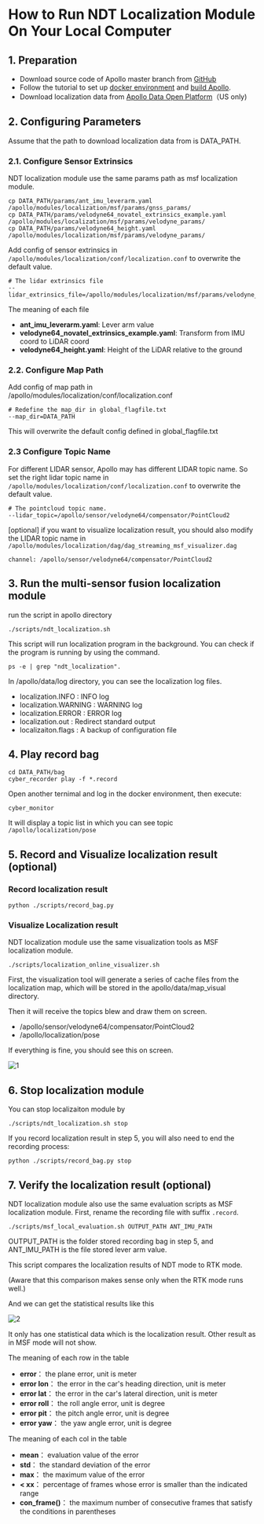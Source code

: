 # How to Run NDT Localization Module On Your Local Computer

## 1. Preparation
 - Download source code of Apollo master branch from [GitHub](https://github.com/ApolloAuto/apollo)
 - Follow the tutorial to set up [docker environment](https://github.com/ApolloAuto/apollo/blob/master/docs/howto/how_to_build_and_release.md) and [build Apollo](https://github.com/ApolloAuto/apollo/blob/master/docs/howto/how_to_launch_Apollo.md).
 - Download localization data from [Apollo Data Open Platform](http://data.apollo.auto/?name=sensor%20data&data_key=multisensor&data_type=1&locale=en-us&lang=en)（US only)

## 2. Configuring Parameters
Assume that the path to download localization data from is DATA_PATH.
### 2.1. Configure Sensor Extrinsics
NDT localization module use the same params path as msf localization module.
```
cp DATA_PATH/params/ant_imu_leverarm.yaml /apollo/modules/localization/msf/params/gnss_params/
cp DATA_PATH/params/velodyne64_novatel_extrinsics_example.yaml /apollo/modules/localization/msf/params/velodyne_params/
cp DATA_PATH/params/velodyne64_height.yaml /apollo/modules/localization/msf/params/velodyne_params/
```
Add config of sensor extrinsics in `/apollo/modules/localization/conf/localization.conf` to overwrite the default value.
```
# The lidar extrinsics file
--lidar_extrinsics_file=/apollo/modules/localization/msf/params/velodyne_params/velodyne64_novatel_extrinsics_example.yaml
```
The meaning of each file
 - **ant_imu_leverarm.yaml**:  Lever arm value
 - **velodyne64_novatel_extrinsics_example.yaml**: Transform from IMU coord to LiDAR coord
 - **velodyne64_height.yaml**: Height of the LiDAR relative to the ground

### 2.2. Configure Map Path
Add config of map path in /apollo/modules/localization/conf/localization.conf
```
# Redefine the map_dir in global_flagfile.txt
--map_dir=DATA_PATH
```
This will overwrite the default config defined in global_flagfile.txt

### 2.3 Configure Topic Name
For different LIDAR sensor, Apollo may has different LIDAR topic name. So set the right lidar topic name in `/apollo/modules/localization/conf/localization.conf` to overwrite the default value.
```
# The pointcloud topic name.
--lidar_topic=/apollo/sensor/velodyne64/compensator/PointCloud2
```
[optional] if you want to visualize localization result, you should also modify the LIDAR topic name in `/apollo/modules/localization/dag/dag_streaming_msf_visualizer.dag`
```
channel: /apollo/sensor/velodyne64/compensator/PointCloud2
```
## 3. Run the multi-sensor fusion localization module
run the script in apollo directory
```
./scripts/ndt_localization.sh
```
This script will run localization program in the background. You can check if the program is running by using the command.
```
ps -e | grep "ndt_localization".
```     

In /apollo/data/log directory, you can see the localization log files.     
 - localization.INFO : INFO log
 - localization.WARNING : WARNING log
 - localization.ERROR : ERROR log
 - localization.out : Redirect standard output
 - localizaiton.flags : A backup of configuration file

## 4. Play record bag
```
cd DATA_PATH/bag
cyber_recorder play -f *.record
```
Open another ternimal and log in the docker environment, then execute:
```
cyber_monitor
```
It will display a topic list in which you can see topic `/apollo/localization/pose`

## 5. Record and Visualize localization result (optional)
### Record localization result
```
python ./scripts/record_bag.py
```
### Visualize Localization result
NDT localization module use the same visualization tools as MSF localization module.
```
./scripts/localization_online_visualizer.sh
```
First, the visualization tool will generate a series of cache files from the localization map, which will be stored in the apollo/data/map_visual directory.

Then it will receive the topics blew and draw them on screen.
 - /apollo/sensor/velodyne64/compensator/PointCloud2
 - /apollo/localization/pose

If everything is fine, you should see this on screen.

![1](images/ndt_localization/online_visualizer.png)

## 6. Stop localization module  
You can stop localizaiton module by
```
./scripts/ndt_localization.sh stop
```
If you record localization result in step 5, you will also need to end the recording process:
```
python ./scripts/record_bag.py stop
```

## 7. Verify the localization result (optional)
NDT localization module also use the same evaluation scripts as MSF localization module.
First, rename the recording file with suffix `.record`.

```
./scripts/msf_local_evaluation.sh OUTPUT_PATH ANT_IMU_PATH
```
OUTPUT_PATH is the folder stored recording bag in step 5, and ANT_IMU_PATH is the file stored lever arm value.

This script compares the localization results of NDT mode to RTK mode.

(Aware that this comparison makes sense only when the RTK mode runs well.)

And we can get the statistical results like this

![2](images/ndt_localization/ndt_eval.png)

It only has one statistical data which is the localization result. Other result as in MSF mode will not show.

The meaning of each row in the table
 - **error**：  the plane error, unit is meter
 - **error lon**：  the error in the car's heading direction, unit is meter
 - **error lat**：  the error in the car's lateral direction, unit is meter
 - **error roll**： the roll angle error, unit is degree
 - **error pit**：  the pitch angle error, unit is degree
 - **error yaw**：  the yaw angle error, unit is degree

The meaning of each col in the table
 - **mean**： evaluation value of the error
 - **std**：  the standard deviation of the error
 - **max**：  the maximum value of the error
 - **< xx**：  percentage of frames whose error is smaller than the indicated range
 - **con_frame()**： the maximum number of consecutive frames that satisfy the conditions in parentheses